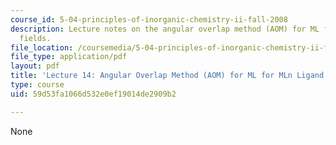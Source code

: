 ```yaml
---
course_id: 5-04-principles-of-inorganic-chemistry-ii-fall-2008
description: Lecture notes on the angular overlap method (AOM) for ML for MLn ligand
  fields.
file_location: /coursemedia/5-04-principles-of-inorganic-chemistry-ii-fall-2008/59d53fa1066d532e0ef19014de2909b2_Lecture_14.pdf
file_type: application/pdf
layout: pdf
title: 'Lecture 14: Angular Overlap Method (AOM) for ML for MLn Ligand Fields'
type: course
uid: 59d53fa1066d532e0ef19014de2909b2

---
```

None